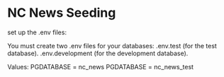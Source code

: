# NC News Seeding

set up the .env files:

You must create two .env files for your databases:
.env.test (for the test database).
.env.development (for the development database).

Values:
PGDATABASE = nc_news
PGDATABASE = nc_news_test
